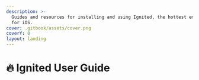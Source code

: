 ```yaml
---
description: >-
  Guides and resources for installing and using Ignited, the hottest emulator
  for iOS.
cover: .gitbook/assets/cover.png
coverY: 0
layout: landing
---
```


# 🔥 Ignited User Guide

